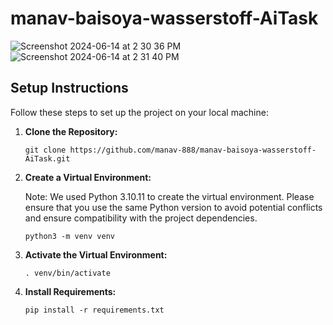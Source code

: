 # manav-baisoya-wasserstoff-AiTask
![Screenshot 2024-06-14 at 2 30 36 PM](https://github.com/manav-888/manav-baisoya-wasserstoff-AiTask/assets/28830098/62e53491-88bf-494b-b30a-eaf4b37f35af)
![Screenshot 2024-06-14 at 2 31 40 PM](https://github.com/manav-888/manav-baisoya-wasserstoff-AiTask/assets/28830098/8d5f9dc0-e85f-4c1d-95df-05fc87f1ca86)

## Setup Instructions

Follow these steps to set up the project on your local machine:

1. **Clone the Repository:**
   ```
   git clone https://github.com/manav-888/manav-baisoya-wasserstoff-AiTask.git
   ```

2. **Create a Virtual Environment:**

   Note: We used Python 3.10.11 to create the virtual environment. Please ensure that you use the same Python version to avoid potential conflicts and ensure compatibility with the project dependencies.
   ```
   python3 -m venv venv
   ```

4. **Activate the Virtual Environment:**
   ```
   . venv/bin/activate
   ```

5. **Install Requirements:**
   ```
   pip install -r requirements.txt

   ```
